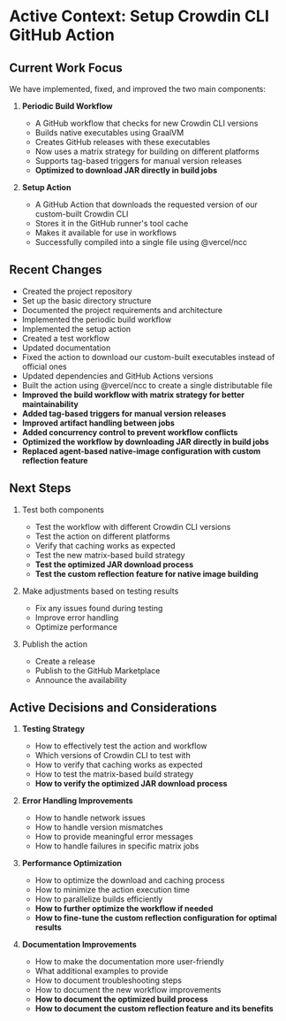 # Active Context: Setup Crowdin CLI GitHub Action

## Current Work Focus

We have implemented, fixed, and improved the two main components:

1. **Periodic Build Workflow**
   - A GitHub workflow that checks for new Crowdin CLI versions
   - Builds native executables using GraalVM
   - Creates GitHub releases with these executables
   - Now uses a matrix strategy for building on different platforms
   - Supports tag-based triggers for manual version releases
   - **Optimized to download JAR directly in build jobs**

2. **Setup Action**
   - A GitHub Action that downloads the requested version of our custom-built Crowdin CLI
   - Stores it in the GitHub runner's tool cache
   - Makes it available for use in workflows
   - Successfully compiled into a single file using @vercel/ncc

## Recent Changes

- Created the project repository
- Set up the basic directory structure
- Documented the project requirements and architecture
- Implemented the periodic build workflow
- Implemented the setup action
- Created a test workflow
- Updated documentation
- Fixed the action to download our custom-built executables instead of official ones
- Updated dependencies and GitHub Actions versions
- Built the action using @vercel/ncc to create a single distributable file
- **Improved the build workflow with matrix strategy for better maintainability**
- **Added tag-based triggers for manual version releases**
- **Improved artifact handling between jobs**
- **Added concurrency control to prevent workflow conflicts**
- **Optimized the workflow by downloading JAR directly in build jobs**
- **Replaced agent-based native-image configuration with custom reflection feature**

## Next Steps

1. Test both components
   - Test the workflow with different Crowdin CLI versions
   - Test the action on different platforms
   - Verify that caching works as expected
   - Test the new matrix-based build strategy
   - **Test the optimized JAR download process**
   - **Test the custom reflection feature for native image building**

2. Make adjustments based on testing results
   - Fix any issues found during testing
   - Improve error handling
   - Optimize performance

3. Publish the action
   - Create a release
   - Publish to the GitHub Marketplace
   - Announce the availability

## Active Decisions and Considerations

1. **Testing Strategy**
   - How to effectively test the action and workflow
   - Which versions of Crowdin CLI to test with
   - How to verify that caching works as expected
   - How to test the matrix-based build strategy
   - **How to verify the optimized JAR download process**

2. **Error Handling Improvements**
   - How to handle network issues
   - How to handle version mismatches
   - How to provide meaningful error messages
   - How to handle failures in specific matrix jobs

3. **Performance Optimization**
   - How to optimize the download and caching process
   - How to minimize the action execution time
   - How to parallelize builds efficiently
   - **How to further optimize the workflow if needed**
   - **How to fine-tune the custom reflection configuration for optimal results**

4. **Documentation Improvements**
   - How to make the documentation more user-friendly
   - What additional examples to provide
   - How to document troubleshooting steps
   - How to document the new workflow improvements
   - **How to document the optimized build process**
   - **How to document the custom reflection feature and its benefits** 